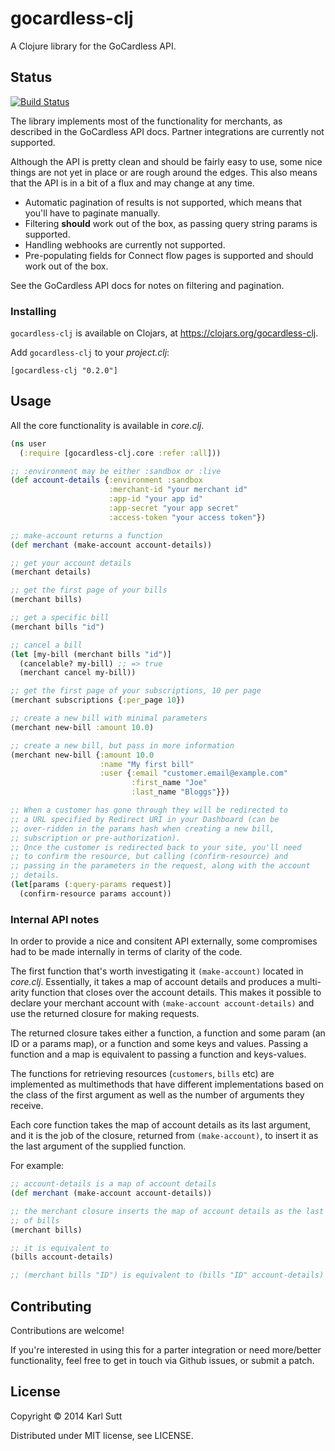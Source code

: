 # gocardless-clj

A Clojure library for the GoCardless API.

## Status

[![Build Status](https://travis-ci.org/karls/gocardless-clj.png?branch=master)](https://travis-ci.org/karls/gocardless-clj)

The library implements most of the functionality for merchants, as
described in the GoCardless API docs. Partner integrations are currently not
supported.

Although the API is pretty clean and should be fairly easy to use, some nice
things are not yet in place or are rough around the edges. This also means
that the API is in a bit of a flux and may change at any time.

* Automatic pagination of results is not supported, which means that you'll have
  to paginate manually.
* Filtering **should** work out of the box, as passing query string params
  is supported.
* Handling webhooks are currently not supported.
* Pre-populating fields for Connect flow pages is supported and should work out
  of the box.

See the GoCardless API docs for notes on filtering and pagination.

### Installing

`gocardless-clj` is available on Clojars, at https://clojars.org/gocardless-clj.

Add `gocardless-clj` to your *project.clj*:

```
[gocardless-clj "0.2.0"]
```

## Usage

All the core functionality is available in *core.clj*.

```clj
(ns user
  (:require [gocardless-clj.core :refer :all]))

;; :environment may be either :sandbox or :live
(def account-details {:environment :sandbox
                      :merchant-id "your merchant id"
                      :app-id "your app id"
                      :app-secret "your app secret"
                      :access-token "your access token"})

;; make-account returns a function
(def merchant (make-account account-details))

;; get your account details
(merchant details)

;; get the first page of your bills
(merchant bills)

;; get a specific bill
(merchant bills "id")

;; cancel a bill
(let [my-bill (merchant bills "id")]
  (cancelable? my-bill) ;; => true
  (merchant cancel my-bill))

;; get the first page of your subscriptions, 10 per page
(merchant subscriptions {:per_page 10})

;; create a new bill with minimal parameters
(merchant new-bill :amount 10.0)

;; create a new bill, but pass in more information
(merchant new-bill {:amount 10.0
	                :name "My first bill"
					:user {:email "customer.email@example.com"
						   :first_name "Joe"
						   :last_name "Bloggs"}})

;; When a customer has gone through they will be redirected to
;; a URL specified by Redirect URI in your Dashboard (can be
;; over-ridden in the params hash when creating a new bill,
;; subscription or pre-authorization).
;; Once the customer is redirected back to your site, you'll need
;; to confirm the resource, but calling (confirm-resource) and
;; passing in the parameters in the request, along with the account
;; details.
(let[params (:query-params request)]
  (confirm-resource params account))
```

### Internal API notes

In order to provide a nice and consitent API externally, some compromises
had to be made internally in terms of clarity of the code.

The first function that's worth investigating it `(make-account)` located in
*core.clj*. Essentially, it takes a map of account details and produces a
multi-arity function that closes over the account details. This makes it possible
to declare your merchant account with `(make-account account-details)` and
use the returned closure for making requests.

The returned closure takes either a function, a function and some param (an ID
or a params map), or a function and some keys and values. Passing a function
and a map is equivalent to passing a function and keys-values.

The functions for retrieving resources (`customers`, `bills` etc) are
implemented as multimethods that have different implementations based on the
class of the first argument as well as the number of arguments they receive.

Each core function takes the map of account details as its last argument, and
it is the job of the closure, returned from `(make-account)`, to insert it as
the last argument of the supplied function.

For example:

```clj
;; account-details is a map of account details
(def merchant (make-account account-details))

;; the merchant closure inserts the map of account details as the last argument
;; of bills
(merchant bills)

;; it is equivalent to
(bills account-details)

;; (merchant bills "ID") is equivalent to (bills "ID" account-details) and so on
```

## Contributing

Contributions are welcome!

If you're interested in using this for a parter integration or need
more/better functionality, feel free to get in touch via Github issues,
or submit a patch.

## License

Copyright © 2014 Karl Sutt

Distributed under MIT license, see LICENSE.

